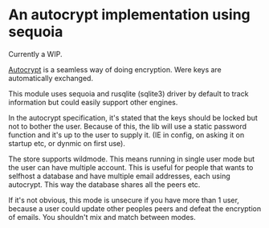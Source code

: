 An autocrypt implementation using sequoia
=========================================

Currently a WIP. 

[Autocrypt](https://autocrypt.org/) is a seamless way of doing encryption. Were
keys are automatically exchanged.

This module uses sequoia and rusqlite (sqlite3) driver by default to track information but could easily support
other engines.

In the autocrypt specification, it's stated that the keys should be locked
but not to bother the user. Because of this, the lib will use a static password
function and it's up to the user to supply it. (IE in config, on asking it on startup etc, or
dynmic on first use).

The store supports wildmode. This means running in single user mode but the user can have multiple account. 
This is useful for people that wants to selfhost a database and have multiple email addresses, each using autocrypt.
This way the database shares all the peers etc.

If it's not obvious, this mode is unsecure if you have more than 1 user, because a user could update other peoples peers
and defeat the encryption of emails. You shouldn't mix and match between modes.
